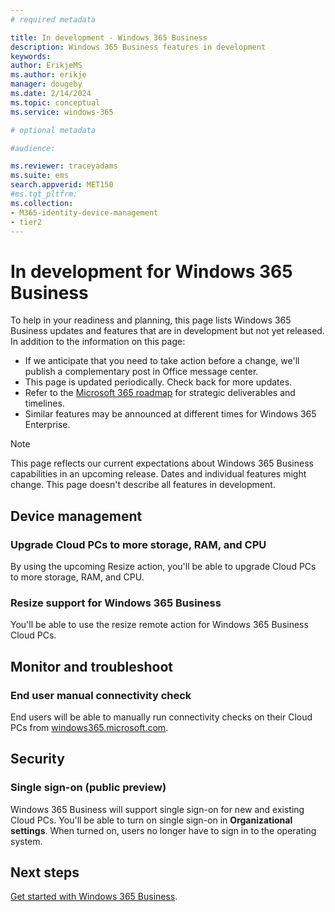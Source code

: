 ```yaml
---
# required metadata

title: In development - Windows 365 Business
description: Windows 365 Business features in development
keywords:
author: ErikjeMS
ms.author: erikje
manager: dougeby
ms.date: 2/14/2024
ms.topic: conceptual
ms.service: windows-365

# optional metadata

#audience:

ms.reviewer: traceyadams
ms.suite: ems
search.appverid: MET150
#ms.tgt_pltfrm:
ms.collection:
- M365-identity-device-management
- tier2
---
```


# In development for Windows 365 Business

To help in your readiness and planning, this page lists Windows 365 Business updates and features that are in development but not yet released. In addition to the information on this page:

- If we anticipate that you need to take action before a change, we'll publish a complementary post in Office message center.
- This page is updated periodically. Check back for more updates.
- Refer to the [Microsoft 365 roadmap](https://www.microsoft.com/microsoft-365/roadmap?rtc=2&filters=EMS) for strategic deliverables and timelines.
- Similar features may be announced at different times for Windows 365 Enterprise.

> [!NOTE]
> This page reflects our current expectations about Windows 365 Business capabilities in an upcoming release. Dates and individual features might change. This page doesn't describe all features in development.


<!-- Common categories:  
## App management
## Device configuration
## Device enrollment
## Device management
## Intune apps
## Monitor and troubleshoot
## Role-based access control
## Security

-->

<!-- ***********************************************-->
## Device management

### Upgrade Cloud PCs to more storage, RAM, and CPU<!--48540819-->

By using the upcoming Resize action, you'll be able to upgrade Cloud PCs to more storage, RAM, and CPU.

### Resize support for Windows 365 Business<!--48540819-->

You'll be able to use the resize remote action for Windows 365 Business Cloud PCs.

<!-- ***********************************************-->
## Monitor and troubleshoot

### End user manual connectivity check<!--37679345 -->

End users will be able to manually run connectivity checks on their Cloud PCs from [windows365.microsoft.com](https://windows365.microsoft.com).

<!-- ***********************************************-->
## Security

### Single sign-on (public preview)

Windows 365 Business will support single sign-on for new and existing Cloud PCs. You'll be able to turn on single sign-on in **Organizational settings**. When turned on, users no longer have to sign in to the operating system.


## Next steps

[Get started with Windows 365 Business](get-started-windows-365-business.md).
